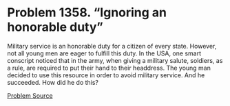 # Problem 1358. “Ignoring an honorable duty”

Military service is an honorable duty for a citizen of every state. However, not all young men are eager to fulfill this duty. In the USA, one smart conscript noticed that in the army, when giving a military salute, soldiers, as a rule, are required to put their hand to their headdress. The young man decided to use this resource in order to avoid military service. And he succeeded. How did he do this?

[Problem Source](https://www.trizland.ru/tasks/6127/)